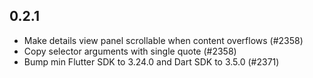 ## 0.2.1

- Make details view panel scrollable when content overflows (#2358)
- Copy selector arguments with single quote (#2358)
- Bump min Flutter SDK to 3.24.0 and Dart SDK to 3.5.0 (#2371)
